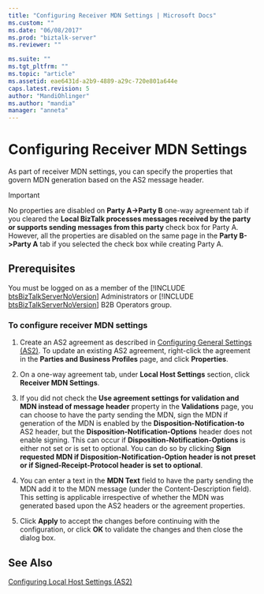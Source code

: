 ```yaml
---
title: "Configuring Receiver MDN Settings | Microsoft Docs"
ms.custom: ""
ms.date: "06/08/2017"
ms.prod: "biztalk-server"
ms.reviewer: ""

ms.suite: ""
ms.tgt_pltfrm: ""
ms.topic: "article"
ms.assetid: eae6431d-a2b9-4889-a29c-720e801a644e
caps.latest.revision: 5
author: "MandiOhlinger"
ms.author: "mandia"
manager: "anneta"
---
```

# Configuring Receiver MDN Settings
As part of receiver MDN settings, you can specify the properties that govern MDN generation based on the AS2 message header.  
  
> [!IMPORTANT]
>  No properties are disabled on **Party A->Party B** one-way agreement tab if you cleared the **Local BizTalk processes messages received by the party or supports sending messages from this party** check box for Party A. However, all the properties are disabled on the same page in the **Party B->Party A** tab if you selected the check box while creating Party A.  
  
## Prerequisites  
 You must be logged on as a member of the [!INCLUDE [btsBizTalkServerNoVersion](../includes/btsbiztalkservernoversion-md.md)] Administrators or [!INCLUDE [btsBizTalkServerNoVersion](../includes/btsbiztalkservernoversion-md.md)] B2B Operators group.  
  
### To configure receiver MDN settings  
  
1.  Create an AS2 agreement as described in [Configuring General Settings (AS2)](../core/configuring-general-settings-as2.md). To update an existing AS2 agreement, right-click the agreement in the **Parties and Business Profiles** page, and click **Properties**.  
  
2.  On a one-way agreement tab, under **Local Host Settings** section, click **Receiver MDN Settings**.  
  
3.  If you did not check the **Use agreement settings for validation and MDN instead of message header** property in the **Validations** page, you can choose to have the party sending the MDN, sign the MDN if generation of the MDN is enabled by the **Disposition-Notification-to** AS2 header, but the **Disposition-Notification-Options** header does not enable signing. This can occur if **Disposition-Notification-Options** is either not set or is set to optional. You can do so by clicking **Sign requested MDN if Disposition-Notification-Option header is not preset or if Signed-Receipt-Protocol header is set to optional**.  
  
4.  You can enter a text in the **MDN Text** field to have the party sending the MDN add it to the MDN message (under the Content-Description field). This setting is applicable irrespective of whether the MDN was generated based upon the AS2 headers or the agreement properties.  
  
5.  Click **Apply** to accept the changes before continuing with the configuration, or click **OK** to validate the changes and then close the dialog box.  
  
## See Also  
 [Configuring Local Host Settings (AS2)](../core/configuring-local-host-settings-as2.md)